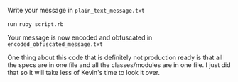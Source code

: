 Write your message in `plain_text_message.txt`

run `ruby script.rb`

Your message is now encoded and obfuscated in `encoded_obfuscated_message.txt`

One thing about this code that is definitely not production ready is that all the specs are in one file and all the classes/modules are in one file. I just did that so it will take less of Kevin's time to look it over.
